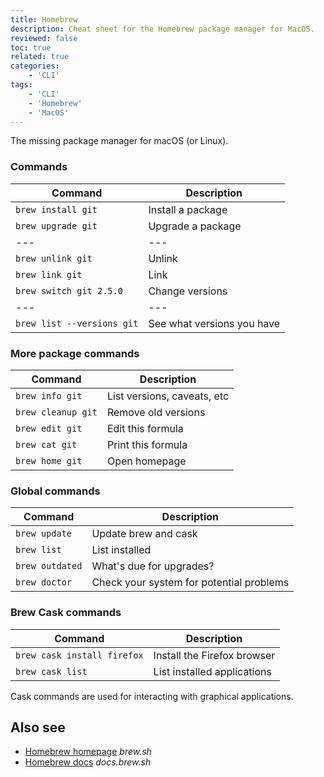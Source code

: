 ```yaml
---
title: Homebrew
description: Cheat sheet for the Homebrew package manager for MacOS.
reviewed: false
toc: true
related: true
categories:
    - 'CLI'
tags:
    - 'CLI'
    - 'Homebrew'
    - 'MacOS'
---
```


The missing package manager for macOS (or Linux).

<!--more-->

### Commands

| Command                    | Description                |
| -------------------------- | -------------------------- |
| `brew install git`         | Install a package          |
| `brew upgrade git`         | Upgrade a package          |
| ---                        | ---                        |
| `brew unlink git`          | Unlink                     |
| `brew link git`            | Link                       |
| `brew switch git 2.5.0`    | Change versions            |
| ---                        | ---                        |
| `brew list --versions git` | See what versions you have |

### More package commands

| Command            | Description                 |
| ------------------ | --------------------------- |
| `brew info git`    | List versions, caveats, etc |
| `brew cleanup git` | Remove old versions         |
| `brew edit git`    | Edit this formula           |
| `brew cat git`     | Print this formula          |
| `brew home git`    | Open homepage               |

### Global commands

| Command         | Description                              |
| --------------- | ---------------------------------------- |
| `brew update`   | Update brew and cask                     |
| `brew list`     | List installed                           |
| `brew outdated` | What's due for upgrades?                 |
| `brew doctor`   | Check your system for potential problems |

### Brew Cask commands

| Command                     | Description                 |
| --------------------------- | --------------------------- |
| `brew cask install firefox` | Install the Firefox browser |
| `brew cask list`            | List installed applications |

Cask commands are used for interacting with graphical applications.

## Also see

-   [Homebrew homepage](https://brew.sh/) _brew.sh_
-   [Homebrew docs](https://docs.brew.sh) _docs.brew.sh_
